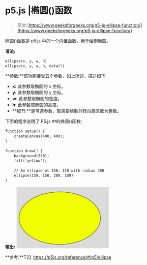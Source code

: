 # p5.js |椭圆()函数

> 原文:[https://www.geeksforgeeks.org/p5-js-ellipse-function/](https://www.geeksforgeeks.org/p5-js-ellipse-function/)

椭圆()函数是 p5.js 中的一个内置函数，用于绘制椭圆。

**语法:**

```
ellipse(x, y, w, h)
ellipse(x, y, w, h, detail)

```

**参数:**该功能接受五个参数，如上所述，描述如下:

*   **x:** 此参数取椭圆的 x 坐标。
*   **y:** 此参数取椭圆的 y 坐标。
*   **w:** 此参数取椭圆的宽度。
*   **h:** 此参数取椭圆的高度。
*   **细节:**是可选参数，取需要绘制的径向扇区数为整数。

下面的程序说明了 P5.js 中的椭圆()函数:

```
function setup() {
    createCanvas(400, 400);
}

function draw() {
    background(220);
    fill('yellow');

    // An ellipse at 150, 150 with radius 280
    ellipse(150, 150, 280, 180) 
} 
```

**输出:**
![](img/63862a89ad0ee1cac2f3877e90230035.png)

**参考:**T2】https://p5js.org/reference/#/p5/ellipse